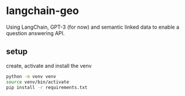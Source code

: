 # langchain-geo

Using LangChain, GPT-3 (for now) and semantic linked data to enable a question answering API.

## setup

create, activate and install the venv

```bash
python -m venv venv
source venv/bin/activate
pip install -r requirements.txt

```
